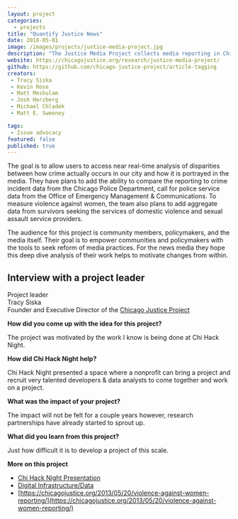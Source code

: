 ```yaml
---
layout: project
categories: 
  - projects
title: "Quantify Justice News"
date: 2018-05-01
image: /images/projects/justice-media-project.jpg
description: "The Justice Media Project collects media reporting in Chicago on crime, violence and justice issues through scraping of the websites of the Chicago media. The team used algorithms to categorize the type of crime covered in each news article as well as extract geo-location data and tag each article with a location."
website: https://chicagojustice.org/research/justice-media-project/ 
github: https://github.com/chicago-justice-project/article-tagging
creators: 
 - Tracy Siska
 - Kevin Rose
 - Matt Meshulam
 - Josh Herzberg 
 - Michael Chladek
 - Matt E. Sweeney

tags:
 - Issue advocacy
featured: false
published: true
---
```


The goal is to allow users to access near real-time analysis of disparities between how crime actually occurs in our city and how it is portrayed in the media. They have plans to add the ability to compare the reporting to crime incident data from the Chicago Police Department, call for police service data from the Office of Emergency Management & Communications. To measure violence against women, the team also plans to add aggregate data from survivors seeking the services of domestic violence and sexual assault service providers.

The audience for this project is community members, policymakers, and the media itself. Their goal is to empower communities and policymakers with the tools to seek reform of media practices. For the news media they hope this deep dive analysis of their work helps to motivate changes from within.

<h2>Interview with a project leader</h2>

<p>
Project leader<br />
Tracy Siska<br />
Founder and Executive Director of the <a href="https://chicagojustice.org">Chicago Justice Project</a>
</p>

<div class='clearfix'></div>

**How did you come up with the idea for this project?**

The project was motivated by the work I know is being done at Chi Hack Night. 

**How did Chi Hack Night help?**

Chi Hack Night presented a space where a nonprofit can bring a project and recruit very talented developers & data analysts to come together and work on a project. 

**What was the impact of your project?**

The impact will not be felt for a couple years however, research partnerships have already started to sprout up.

**What did you learn from this project?**

Just how difficult it is to develop a project of this scale.

**More on this project**

* [Chi Hack Night Presentation](https://chihacknight.org/events/2018/05/01/the-justice-media-project.html)
* [Digital Infrastructure/Data](http://data.chicagojustice.org/)
* [https://chicagojustice.org/2013/05/20/violence-against-women-reporting/](https://chicagojustice.org/2013/05/20/violence-against-women-reporting/)